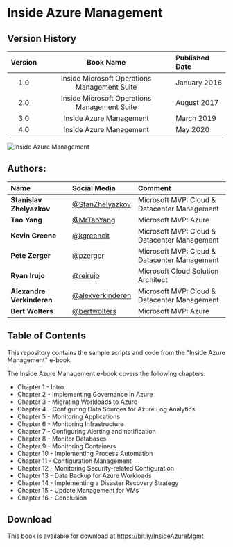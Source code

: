 # Inside Azure Management

## Version History
| Version | Book Name | Published Date
|:---: | :---: | :---
|1.0 | Inside Microsoft Operations Management Suite | January 2016
|2.0 | Inside Microsoft Operations Management Suite | August 2017
|3.0 | Inside Azure Management | March 2019
|4.0 | Inside Azure Management | May 2020

![Inside Azure Management](images/bookCover.png)
## Authors:
| Name | Social Media | Comment
|:--- | :--- | :---
|**Stanislav Zhelyazkov**|[@StanZhelyazkov](https://twitter.com/StanZhelyazkov)| Microsoft MVP: Cloud & Datacenter Management |
|**Tao Yang**|[@MrTaoYang](https://twitter.com/mrtaoyang)| Microsoft MVP: Azure |
|**Kevin Greene**|[@kgreeneit](https://twitter.com/kgreeneit)| Microsoft MVP: Cloud & Datacenter Management |
|**Pete Zerger**|[@pzerger](https://twitter.com/pzerger)| Microsoft MVP: Cloud & Datacenter Management |
|**Ryan Irujo**|[@reirujo](https://twitter.com/reirujo)| Microsoft Cloud Solution Architect |
|**Alexandre Verkinderen**|[@alexverkinderen](https://twitter.com/alexverkinderen)| Microsoft MVP: Cloud & Datacenter Management |
|**Bert Wolters**|[@bertwolters](https://twitter.com/bertwolters)| Microsoft MVP: Azure |



## Table of Contents
This repository contains the sample scripts and code from the "Inside Azure Management" e-book.

The Inside Azure Management e-book covers the following chapters:
* Chapter 1 - Intro
* Chapter 2 - Implementing Governance in Azure
* Chapter 3 - Migrating Workloads to Azure
* Chapter 4 - Configuring Data Sources for Azure Log Analytics
* Chapter 5 - Monitoring Applications
* Chapter 6 - Monitoring Infrastructure
* Chapter 7 - Configuring Alerting and notification
* Chapter 8 - Monitor Databases
* Chapter 9 - Monitoring Containers
* Chapter 10 - Implementing Process Automation
* Chapter 11 - Configuration Management
* Chapter 12 - Monitoring Security-related Configuration
* Chapter 13 - Data Backup for Azure Workloads
* Chapter 14 - Implementing a Disaster Recovery Strategy
* Chapter 15 - Update Management for VMs
* Chapter 16 - Conclusion

## Download
This book is available for download at <a href="https://bit.ly/InsideAzureMgmt" target="_blank">https://bit.ly/InsideAzureMgmt</a>